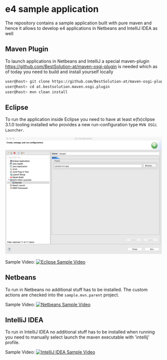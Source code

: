 # e4 sample application

The repository contains a sample application built with pure maven and hence it allows to develop e4 applications 
in Netbeans and IntelliJ IDEA as well

## Maven Plugin

To launch applications in Netbeans and IntelliJ a special maven-plugin https://github.com/BestSolution-at/maven-osgi-plugin is needed which as of today you need to build and install yourself locally

```sh
user@host> git clone https://github.com/BestSolution-at/maven-osgi-plugin.git
user@host> cd at.bestsolution.maven.osgi.plugin
user@host> mvn clean install
```

## Eclipse

To run the application inside Eclipse you need to have at least e(fx)clipse 3.1.0 tooling installed who provides a new run-configuration type `MVN OSGi Launcher`.

![Eclipse Launcher][eclipse-launch]

Sample Video:
[![Eclipse Sample Video](http://img.youtube.com/vi/0x2X4TRTMbc/0.jpg)](https://www.youtube.com/watch?v=0x2X4TRTMbc)

## Netbeans

To run in Netbeans no additional stuff has to be installed. The custom actions are checked into the `sample.mvn.parent` project.

Sample Video:
[![Netbeans Sample Video](http://img.youtube.com/vi/MUkKmyp9i1o/0.jpg)](https://youtu.be/MUkKmyp9i1o)

## IntelliJ IDEA

To run in IntelliJ IDEA no additional stuff has to be installed when running you need to manually select launch the maven executable with 'intellij' profile.

Sample Video:
[![IntelliJ IDEA Sample Video](http://img.youtube.com/vi/Y2koc8ETjMk/0.jpg)](https://youtu.be/Y2koc8ETjMk)

[eclipse-launch]: https://raw.githubusercontent.com/BestSolution-at/e4-efxclipse-maven-sample/master/mvn-osgi-launch.png
